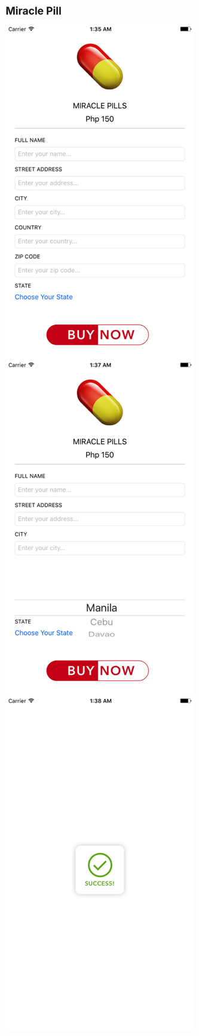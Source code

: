 # Miracle Pill

![screenshot1](https://github.com/johncrisostomo/MiraclePill/blob/master/screenshots/ss1.png)
![screenshot2](https://github.com/johncrisostomo/MiraclePill/blob/master/screenshots/ss2.png)
![screenshot3](https://github.com/johncrisostomo/MiraclePill/blob/master/screenshots/ss3.png)
